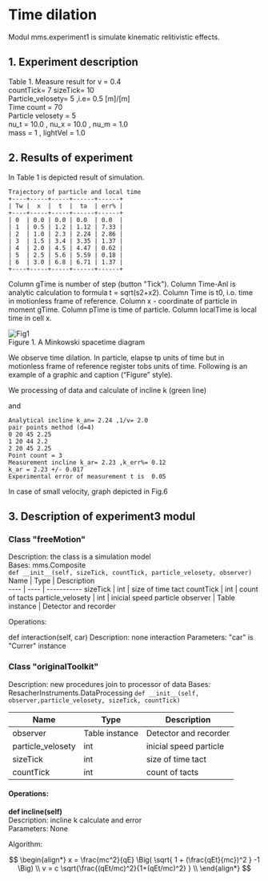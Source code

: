# Time dilation
Modul mms.experiment1 is simulate kinematic relitivistic effects.
  
## 1. Experiment description  
Table 1. Measure result for v = 0.4  
countTick= 7 sizeTick= 10  
Particle_velosety= 5 ,i.e= 0.5 [m]/[m]  
Time count = 70  
Particle velosety = 5  
nu_t = 10.0 , nu_x = 10.0 , nu_m = 1.0  
mass = 1 , lightVel = 1.0  
  
  
## 2. Results of experiment
In Table 1 is depicted result of simulation.  
  
```
Trajectory of particle and local time
+----+-----+-----+------+------+
| Tw |  x  |  t  |  ta  | err% |
+----+-----+-----+------+------+
| 0  | 0.0 | 0.0 | 0.0  | 0.0  |
| 1  | 0.5 | 1.2 | 1.12 | 7.33 |
| 2  | 1.0 | 2.3 | 2.24 | 2.86 |
| 3  | 1.5 | 3.4 | 3.35 | 1.37 |
| 4  | 2.0 | 4.5 | 4.47 | 0.62 |
| 5  | 2.5 | 5.6 | 5.59 | 0.18 |
| 6  | 3.0 | 6.8 | 6.71 | 1.37 |
+----+-----+-----+------+------+
```
  
Column gTime is number of step (button "Tick"). Column Time-Anl is analytic calculation to formula t = sqrt(s2+x2). Column Time is t0, i.o. time in motionless frame of reference. Column x - coordinate of particle in moment gTime. Column pTime is time of particle. Column localTime is local time in cell x.



![Fig1](Fig3-1-3.png)  
Figure 1. A Minkowski spacetime diagram 

We observe time dilation. In particle, elapse tp units of time but in motionless frame of reference register tobs units of time.
Following is an example of a graphic and caption (“Figure” style).

We processing of data and calculate of incline k (green line)

and
  
```
Analytical incline k_an= 2.24 ,1/v= 2.0
pair points method (d=4)
0 20 45 2.25
1 20 44 2.2
2 20 45 2.25
Point count = 3
Measurement incline k_ar= 2.23 ,k_err%= 0.12
k_ar = 2.23 +/- 0.017
Experimental error of measurement t is  0.05
```  

In case of small velocity, graph depicted in Fig.6

## 3. Description of experiment3 modul
  
### Class "freeMotion"  

Description: the class is a simulation model  
Bases: mms.Composite  
`def __init__(self, sizeTick, countTick, particle_velosety, observer)`    
Name | Type | Description  
---- | ---- | ----------- 
sizeTick | int | size of time tact
countTick | int | count of tacts
particle_velosety | int | inicial speed particle
observer | Table instance | Detector and recorder


Operations:

def interaction(self, car)
Description: none interaction
Parameters: "car" is "Currer" instance  

### Class "originalToolkit"

Description: new procedures join to processor of data
Bases: ResacherInstruments.DataProcessing
`def __init__(self, observer,particle_velosety, sizeTick, countTick)`
  
Name | Type | Description  
---- | ---- | ----------- 
observer | Table instance | Detector and recorder
particle_velosety | int | inicial speed particle
sizeTick | int | size of time tact
countTick | int | count of tacts
  
#### Operations:      
**def incline(self)**  
Description: incline k calculate and error  
Parameters: None  
  
Algorithm: 
  
$$
\begin{align*} 
x = \frac{mc^2}{qE} \Big( \sqrt{ 1 + (\frac{qEt}{mc})^2 } -1 \Big)  \\  
v = c \sqrt{\frac{(qEt/mc)^2}{1+(qEt/mc)^2} }   \\  
\end{align*} 
$$  
